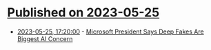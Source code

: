 # [Published on 2023-05-25](index.md)

* [2023-05-25, 17:20:00](https://slashdot.org/story/23/05/25/178221/microsoft-president-says-deep-fakes-are-biggest-ai-concern?utm_source=rss1.0mainlinkanon&utm_medium=feed) - [Microsoft President Says Deep Fakes Are Biggest AI Concern](https://slashdot.org/story/23/05/25/178221/microsoft-president-says-deep-fakes-are-biggest-ai-concern?utm_source=rss1.0mainlinkanon&utm_medium=feed)
